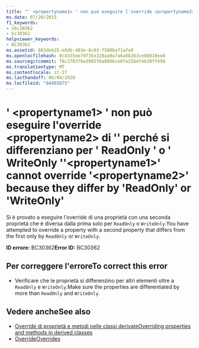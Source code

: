 ```yaml
---
title: "' <propertyname1> ' non può eseguire l'override <propertyname2> di '' perché si differenziano per ' ReadOnly ' o ' WriteOnly '"
ms.date: 07/20/2015
f1_keywords:
- vbc30362
- bc30362
helpviewer_keywords:
- BC30362
ms.assetid: 883deb25-e6db-403e-8c03-f580baf1afa9
ms.openlocfilehash: 8c4335ee79f35e320aa0a7a6a6b263ce66810ee8
ms.sourcegitcommit: f8c270376ed905f6a8896ce0fe25b4f4b38ff498
ms.translationtype: MT
ms.contentlocale: it-IT
ms.lasthandoff: 06/04/2020
ms.locfileid: "84403875"
---
```

# <a name="propertyname1-cannot-override-propertyname2-because-they-differ-by-readonly-or-writeonly"></a><span data-ttu-id="c0e90-102">' \<propertyname1> ' non può eseguire l'override \<propertyname2> di '' perché si differenziano per ' ReadOnly ' o ' WriteOnly '</span><span class="sxs-lookup"><span data-stu-id="c0e90-102">'\<propertyname1>' cannot override '\<propertyname2>' because they differ by 'ReadOnly' or 'WriteOnly'</span></span>
<span data-ttu-id="c0e90-103">Si è provato a eseguire l'override di una proprietà con una seconda proprietà che è diversa dalla prima solo per `ReadOnly` o `WriteOnly`.</span><span class="sxs-lookup"><span data-stu-id="c0e90-103">You have attempted to override a property with a second property that differs from the first only by `ReadOnly` or `WriteOnly`.</span></span>  
  
 <span data-ttu-id="c0e90-104">**ID errore:** BC30362</span><span class="sxs-lookup"><span data-stu-id="c0e90-104">**Error ID:** BC30362</span></span>  
  
## <a name="to-correct-this-error"></a><span data-ttu-id="c0e90-105">Per correggere l'errore</span><span class="sxs-lookup"><span data-stu-id="c0e90-105">To correct this error</span></span>  
  
- <span data-ttu-id="c0e90-106">Verificare che le proprietà si differenzino per altri elementi oltre a `ReadOnly` e `WriteOnly`.</span><span class="sxs-lookup"><span data-stu-id="c0e90-106">Make sure the properties are differentiated by more than `ReadOnly` and `WriteOnly`.</span></span>  
  
## <a name="see-also"></a><span data-ttu-id="c0e90-107">Vedere anche</span><span class="sxs-lookup"><span data-stu-id="c0e90-107">See also</span></span>

- [<span data-ttu-id="c0e90-108">Override di proprietà e metodi nelle classi derivate</span><span class="sxs-lookup"><span data-stu-id="c0e90-108">Overriding properties and methods in derived classes</span></span>](../programming-guide/language-features/objects-and-classes/inheritance-basics.md#overriding-properties-and-methods-in-derived-classes)
- [<span data-ttu-id="c0e90-109">Override</span><span class="sxs-lookup"><span data-stu-id="c0e90-109">Overrides</span></span>](../language-reference/modifiers/overrides.md)
